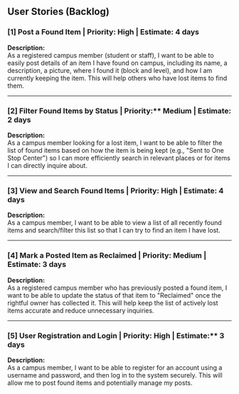 ## User Stories (Backlog)

### [1] Post a Found Item | **Priority:** High | **Estimate:** 4 days

**Description:**  
As a registered campus member (student or staff), I want to be able to easily post details of an item I have found on campus, including its name, a description, a picture, where I found it (block and level), and how I am currently keeping the item. This will help others who have lost items to find them.

---

### [2] Filter Found Items by Status | Priority:** Medium | Estimate: 2 days

**Description:**  
As a campus member looking for a lost item, I want to be able to filter the list of found items based on how the item is being kept (e.g., "Sent to One Stop Center") so I can more efficiently search in relevant places or for items I can directly inquire about.

---

### [3] View and Search Found Items | Priority: High | Estimate: 4 days  

**Description:**  
As a campus member, I want to be able to view a list of all recently found items and search/filter this list so that I can try to find an item I have lost.

---

### [4] Mark a Posted Item as Reclaimed | Priority: Medium | Estimate: 3 days

**Description:**  
As a registered campus member who has previously posted a found item, I want to be able to update the status of that item to "Reclaimed" once the rightful owner has collected it. This will help keep the list of actively lost items accurate and reduce unnecessary inquiries.

---

### [5] User Registration and Login | Priority: High | Estimate:** 3 days

**Description:**  
As a campus member, I want to be able to register for an account using a username and password, and then log in to the system securely. This will allow me to post found items and potentially manage my posts.